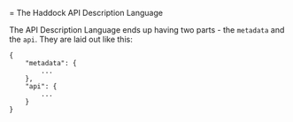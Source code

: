 = The Haddock API Description Language

The API Description Language ends up having two parts - the `metadata` and the `api`. They are laid out like this:

~~~~{python}
{
	"metadata": {
		...
	},
	"api": {
		...
	}
}
~~~~